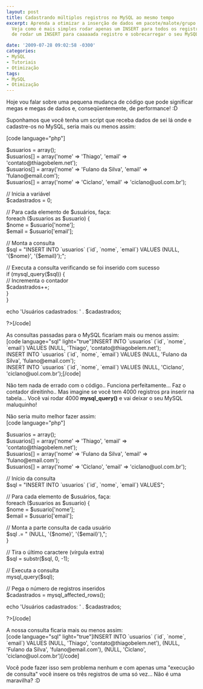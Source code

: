 ```yaml
---
layout: post
title: Cadastrando múltiplos registros no MySQL ao mesmo tempo
excerpt: Aprenda a otimizar a inserção de dados em pacote/malote/grupo no MySQL...
  Veja como é mais simples rodar apenas um INSERT para todos os registros ao invés
  de rodar um INSERT para caaaaada registro e sobrecarregar o seu MySQL.

date: '2009-07-28 09:02:58 -0300'
categories:
- MySQL
- Tutoriais
- Otimização
tags:
- MySQL
- Otimização
---
```

<p>Hoje vou falar sobre uma pequena mudança de código que pode significar megas e megas de dados e, conseqüentemente, de performance! :D</p>
<p>Suponhamos que você tenha um script que receba dados de sei lá onde e cadastre-os no MySQL, seria mais ou menos assim:</p>
<p>[code language="php"]<?php</p>
<p>$usuarios = array();<br />
$usuarios[] = array('nome' => 'Thiago', 'email' => 'contato@thiagobelem.net');<br />
$usuarios[] = array('nome' => 'Fulano da Silva', 'email' => 'fulano@email.com');<br />
$usuarios[] = array('nome' => 'Ciclano', 'email' => 'ciclano@uol.com.br');</p>
<p>// Inicia a variável<br />
$cadastrados = 0;</p>
<p>// Para cada elemento de $usuários, faça:<br />
foreach ($usuarios as $usuario) {<br />
	$nome = $usuario['nome'];<br />
	$email = $usuario['email'];</p>
<p>	// Monta a consulta<br />
	$sql = "INSERT INTO `usuarios` (`id`, `nome`, `email`) VALUES (NULL, '{$nome}', '{$email}');";</p>
<p>	// Executa a consulta verificando se foi inserido com sucesso<br />
	if (mysql_query($sql)) {<br />
		// Incrementa o contador<br />
		$cadastrados++;<br />
	}<br />
}</p>
<p>echo 'Usuários cadastrados: ' . $cadastrados;</p>
<p>?>[/code]</p>
<p>As consultas passadas para o MySQL ficariam mais ou menos assim:<br />
[code language="sql" light="true"]INSERT INTO `usuarios` (`id`, `nome`, `email`) VALUES (NULL, 'Thiago', 'contato@thiagobelem.net');<br />
INSERT INTO `usuarios` (`id`, `nome`, `email`) VALUES (NULL, 'Fulano da Silva', 'fulano@email.com');<br />
INSERT INTO `usuarios` (`id`, `nome`, `email`) VALUES (NULL, 'Ciclano', 'ciclano@uol.com.br');[/code]</p>
<p>Não tem nada de errado com o código.. Funciona perfeitamente... Faz o contador direitinho.. Mas imagine se você tem 4000 registros pra inserir na tabela... Você vai rodar 4000 <strong>mysql_query()</strong> e vai deixar o seu MySQL maluquinho!</p>
<p>Não seria muito melhor fazer assim:<br />
[code language="php"]<?php</p>
<p>$usuarios = array();<br />
$usuarios[] = array('nome' => 'Thiago', 'email' => 'contato@thiagobelem.net');<br />
$usuarios[] = array('nome' => 'Fulano da Silva', 'email' => 'fulano@email.com');<br />
$usuarios[] = array('nome' => 'Ciclano', 'email' => 'ciclano@uol.com.br');</p>
<p>// Início da consulta<br />
$sql = "INSERT INTO `usuarios` (`id`, `nome`, `email`) VALUES";</p>
<p>// Para cada elemento de $usuários, faça:<br />
foreach ($usuarios as $usuario) {<br />
	$nome = $usuario['nome'];<br />
	$email = $usuario['email'];</p>
<p>	// Monta a parte consulta de cada usuário<br />
	$sql .= " (NULL, '{$nome}', '{$email}'),";<br />
}</p>
<p>// Tira o último caractere (vírgula extra)<br />
$sql = substr($sql, 0, -1);</p>
<p>// Executa a consulta<br />
mysql_query($sql);</p>
<p>// Pega o número de registros inseridos<br />
$cadastrados = mysql_affected_rows();</p>
<p>echo 'Usuários cadastrados: ' . $cadastrados;</p>
<p>?>[/code]</p>
<p>A nossa consulta ficaria mais ou menos assim:<br />
[code language="sql" light="true"]INSERT INTO `usuarios` (`id`, `nome`, `email`) VALUES (NULL, 'Thiago', 'contato@thiagobelem.net'), (NULL, 'Fulano da Silva', 'fulano@email.com'), (NULL, 'Ciclano', 'ciclano@uol.com.br')[/code]</p>
<p>Você pode fazer isso sem problema nenhum e com apenas uma "execução de consulta" você insere os três registros de uma só vez... Não é uma maravilha? :D</p>
